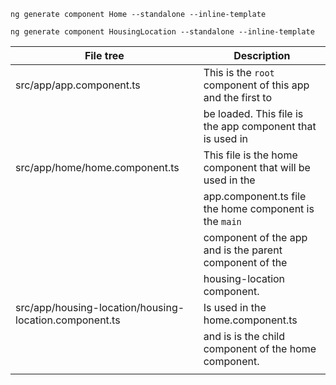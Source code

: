 `ng generate component Home --standalone --inline-template`

`ng generate component HousingLocation --standalone --inline-template`

  | File tree                      |           Description                                     |
  |--------------------------------|-----------------------------------------------------------|
  | src/app/app.component.ts       | This is the `root` component of this app and the first to 
  |                                | be loaded. This file is the app component that is used in    |                                | the index.html file.                                      
  | src/app/home/home.component.ts | This file is the home component that will be used in the 
                                   | app.component.ts file the home component is the `main` 
                                   | component of the app and is the parent component of the 
                                   | housing-location component. |
  | src/app/housing-location/housing-location.component.ts | Is used in the home.component.ts 
                                   |and is is the child component of the home component. |
  |                                 |                                                    |

